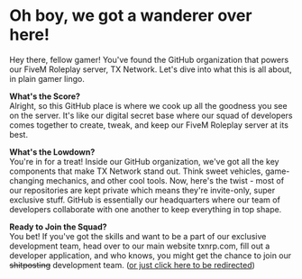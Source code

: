 # Oh boy, we got a wanderer over here!
Hey there, fellow gamer! You've found the GitHub organization that powers our FiveM Roleplay server, TX Network. Let's dive into what this is all about, in plain gamer lingo.

**What's the Score?** <br>
Alright, so this GitHub place is where we cook up all the goodness you see on the server. It's like our digital secret base where our squad of developers comes together to create, tweak, and keep our FiveM Roleplay server at its best.

**What's the Lowdown?** <br>
You're in for a treat! Inside our GitHub organization, we've got all the key components that make TX Network stand out. Think sweet vehicles, game-changing mechanics, and other cool tools. Now, here's the twist - most of our repositories are kept private which means they're invite-only, super exclusive stuff. GitHub is essentially our headquarters where our team of developers collaborate with one another to keep everything in top shape.

**Ready to Join the Squad?** <br>
You bet! If you've got the skills and want to be a part of our exclusive development team, head over to our main website txnrp.com, fill out a developer application, and who knows, you might get the chance to join our ~~shitposting~~ development team. ([or just click here to be redirected](https://txnrp.com/form/developer-applications.43/select))
